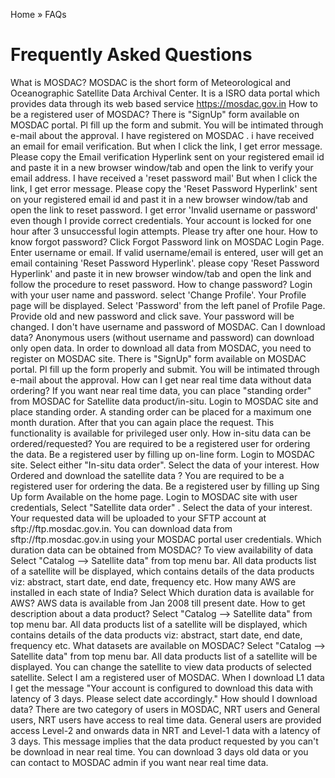 Home » FAQs

# Frequently Asked Questions

What is MOSDAC?
MOSDAC is the short form of Meteorological and Oceanographic Satellite Data Archival Center. It is a ISRO data portal which provides data through its web based service https://mosdac.gov.in
How to be a registered user of MOSDAC?
There is "SignUp" form available on MOSDAC portal. Pl fill up the form and submit. You will be intimated through e-mail about the approval.
I have registered on MOSDAC . i have received an email for email verification. But when I click the link, I get error message.
Please copy the Email verification Hyperlink sent on your registered email id and paste it in a new browser window/tab and open the link to verify your email address.
I have received a 'reset password mail' But when I click the link, I get error message.
Please copy the 'Reset Password Hyperlink' sent on your registered email id and past it in a new browser window/tab and open the link to reset password.
I get error 'Invalid username or password' even though I provide correct credentials.
Your account is locked for one hour after 3 unsuccessful login attempts. Please try after one hour.
How to know forgot password?
Click Forgot Password link on MOSDAC Login Page. Enter username or email. If valid username/email is entered, user will get an email containing 'Reset Password Hyperlink'. please copy 'Reset Password Hyperlink' and paste it in new browser window/tab and open the link and follow the procedure to reset password.
How to change password?
Login with your user name and password. select 'Change Profile'. Your Profile page will be displayed. Select 'Password' from the left panel of Profile Page. Provide old and new password and click save. Your password will be changed.
I don't have username and password of MOSDAC. Can I download data?
Anonymous users (without username and password) can download only open data. In order to download all data from MOSDAC, you need to register on MOSDAC site. There is "SignUp" form available on MOSDAC portal. Pl fill up the form properly and submit. You will be intimated through e-mail about the approval.
How can I get near real time data without data ordering?
If you want near real time data, you can place "standing order" from MOSDAC for Satellite data product/in-situ. Login to MOSDAC site and place standing order. A standing order can be placed for a maximum one month duration. After that you can again place the request. This functionality is available for privileged user only.
How in-situ data can be ordered/requested?
You are required to be a registered user for ordering the data. Be a registered user by filling up on-line form. Login to MOSDAC site. Select either "In-situ data order". Select the data of your interest.
How Ordered and download the satellite data ?
You are required to be a registered user for ordering the data. Be a registered user by filling up Sing Up form Available on the home page. Login to MOSDAC site with user credentials, Select "Satellite data order" . Select the data of your interest.
Your requested data will be uploaded to your SFTP account at sftp://ftp.mosdac.gov.in. You can download data from sftp://ftp.mosdac.gov.in using your MOSDAC portal user credentials.
Which duration data can be obtained from MOSDAC?
To view availability of data Select "Catalog --> Satellite data" from top menu bar. All data products list of a satellite will be displayed, which contains details of the data products viz: abstract, start date, end date, frequency etc.
How many AWS are installed in each state of India?
Select
Which duration data is available for AWS?
AWS data is available from Jan 2008 till present date.
How to get description about a data product?
Select "Catalog --> Satellite data" from top menu bar. All data products list of a satellite will be displayed, which contains details of the data products viz: abstract, start date, end date, frequency etc.
What datasets are available on MOSDAC?
Select "Catalog --> Satellite data" from top menu bar. All data products list of a satellite will be displayed. You can change the satellite to view data products of selected satellite.
Select
I am a registered user of MOSDAC. When I download L1 data I get the message "Your account is configured to download this data with latency of 3 days. Please select date accordingly." How should I download data?
There are two category of users in MOSDAC, NRT users and General users, NRT users have access to real time data. General users are provided access Level-2 and onwards data in NRT and Level-1 data with a latency of 3 days. This message implies that the data product requested by you can't be download in near real time. You can download 3 days old data or you can contact to MOSDAC admin if you want near real time data.
